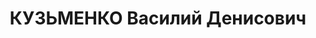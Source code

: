 ---
title: КУЗЬМЕНКО Василий Денисович
description: 'родился в 1897 - расстрелян 1937, с 1918 член РКП(б)

  Послужной список

  1928\t секретарь Всеукраинского Совета профсоюзов

  29.11.1927 - 9.4.19291\t кандидат в члены ЦК КП(б) Украины

  6.1928 - 9.4.1929\t кандидат в члены Организационного бюро ЦК КП(б) Украины

  9.4.19291 - 30.8.19372\t член ЦК КП(б) Украины\t 1929-X  1930-XI  1934-XII  1937-XIII

  9.4.1929 - 5.6.1930\t член Организационного бюро ЦК КП(б) Украины

  1932 - 3.1933\t председатель Исполнительного комитета Харьковского областного Совета

  1933 - \t заместитель народного комиссара рабоче-крестьянской инспекции Украинской
  ССР

   - 1937\t народный комиссар лесной промышленности Украинской ССР

  1937\t арестован

  1 Переведён из кандидатов в члены ЦК КП(б) Украины Постановлением пленума ЦК КП(б)
  Украины 7 - 9.4.1929\t

  2 Выведен из состава членов ЦК КП(б) Украины Постановлением пленума ЦК КП(б) Украины
  29 - 30.8.1937'
---